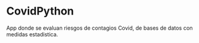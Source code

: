 # CovidPython
App donde se evaluan riesgos de contagios Covid, de bases de datos con medidas estadistica.
